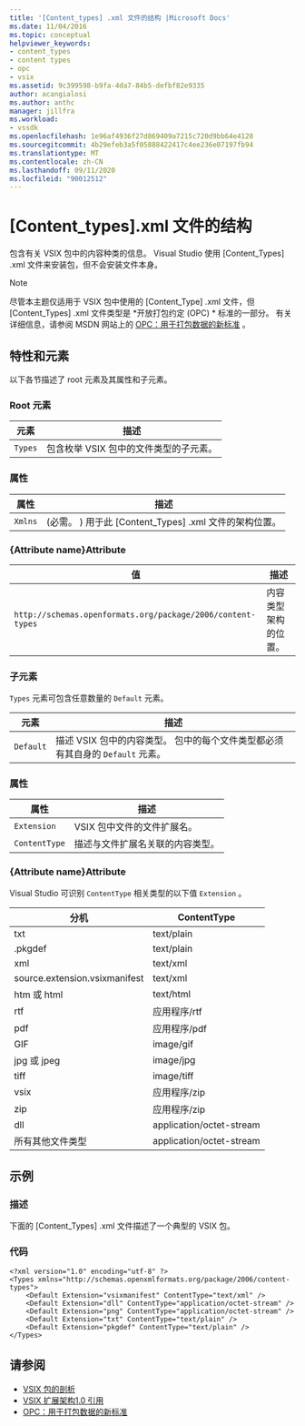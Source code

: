 ```yaml
---
title: '[Content_types] .xml 文件的结构 |Microsoft Docs'
ms.date: 11/04/2016
ms.topic: conceptual
helpviewer_keywords:
- content_types
- content types
- opc
- vsix
ms.assetid: 9c399598-b9fa-4da7-84b5-defbf82e9335
author: acangialosi
ms.author: anthc
manager: jillfra
ms.workload:
- vssdk
ms.openlocfilehash: 1e96af4936f27d869409a7215c720d9bb64e4128
ms.sourcegitcommit: 4b29efeb3a5f05888422417c4ee236e07197fb94
ms.translationtype: MT
ms.contentlocale: zh-CN
ms.lasthandoff: 09/11/2020
ms.locfileid: "90012512"
---
```

# <a name="the-structure-of-the-content_typesxml-file"></a>[Content_types].xml 文件的结构
包含有关 VSIX 包中的内容种类的信息。 Visual Studio 使用 [Content_Types] .xml 文件来安装包，但不会安装文件本身。

> [!NOTE]
> 尽管本主题仅适用于 VSIX 包中使用的 [Content_Type] .xml 文件，但 [Content_Types] .xml 文件类型是 *开放打包约定 (OPC) * 标准的一部分。 有关详细信息，请参阅 MSDN 网站上的 [OPC：用于打包数据的新标准](/archive/msdn-magazine/2007/august/opc-a-new-standard-for-packaging-your-data) 。

## <a name="attributes-and-elements"></a>特性和元素
 以下各节描述了 root 元素及其属性和子元素。

### <a name="root-element"></a>Root 元素

|元素|描述|
|-------------|-----------------|
|`Types`|包含枚举 VSIX 包中的文件类型的子元素。|

### <a name="attributes"></a>属性

|属性|描述|
|---------------|-----------------|
|`Xmlns`| (必需。 ) 用于此 [Content_Types] .xml 文件的架构位置。|

### <a name="attribute-name-attribute"></a>{Attribute name}Attribute

| 值 | 描述 |
| - | - |
| `http://schemas.openformats.org/package/2006/content-types` | 内容类型架构的位置。 |

### <a name="child-elements"></a>子元素
 `Types` 元素可包含任意数量的 `Default` 元素。

|元素|描述|
|-------------|-----------------|
|`Default`|描述 VSIX 包中的内容类型。 包中的每个文件类型都必须有其自身的 `Default` 元素。|

### <a name="attributes"></a>属性

|属性|描述|
|---------------|-----------------|
|`Extension`|VSIX 包中文件的文件扩展名。|
|`ContentType`|描述与文件扩展名关联的内容类型。|

### <a name="attribute-name-attribute"></a>{Attribute name}Attribute
 Visual Studio 可识别 `ContentType` 相关类型的以下值 `Extension` 。

|分机|ContentType|
|---------------|-----------------|
|txt|text/plain|
|.pkgdef|text/plain|
|xml|text/xml|
|source.extension.vsixmanifest|text/xml|
|htm 或 html|text/html|
|rtf|应用程序/rtf|
|pdf|应用程序/pdf|
|GIF|image/gif|
|jpg 或 jpeg|image/jpg|
|tiff|image/tiff|
|vsix|应用程序/zip|
|zip|应用程序/zip|
|dll|application/octet-stream|
|所有其他文件类型|application/octet-stream|

## <a name="example"></a>示例

### <a name="description"></a>描述
 下面的 [Content_Types] .xml 文件描述了一个典型的 VSIX 包。

### <a name="code"></a>代码

```
<?xml version="1.0" encoding="utf-8" ?>
<Types xmlns="http://schemas.openxmlformats.org/package/2006/content-types">
    <Default Extension="vsixmanifest" ContentType="text/xml" />
    <Default Extension="dll" ContentType="application/octet-stream" />
    <Default Extension="png" ContentType="application/octet-stream" />
    <Default Extension="txt" ContentType="text/plain" />
    <Default Extension="pkgdef" ContentType="text/plain" />
</Types>
```

## <a name="see-also"></a>请参阅
- [VSIX 包的剖析](../extensibility/anatomy-of-a-vsix-package.md)
- [VSIX 扩展架构1.0 引用](/previous-versions/dd393700(v=vs.110))
- [OPC：用于打包数据的新标准](/archive/msdn-magazine/2007/august/opc-a-new-standard-for-packaging-your-data)